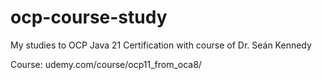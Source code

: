 # ocp-course-study
My studies to OCP Java 21 Certification with course of Dr. Seán Kennedy

Course: udemy.com/course/ocp11_from_oca8/
